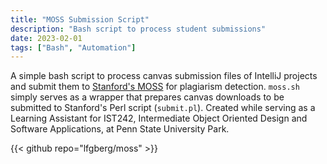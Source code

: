 ```yaml
---
title: "MOSS Submission Script"
description: "Bash script to process student submissions"
date: 2023-02-01
tags: ["Bash", "Automation"]
---
```

A simple bash script to process canvas submission files of IntelliJ projects and submit them to [Stanford's MOSS](https://theory.stanford.edu/~aiken/moss/) for plagiarism detection. `moss.sh` simply serves as a wrapper that prepares canvas downloads to be submitted to Stanford's Perl script (`submit.pl`). Created while serving as a Learning Assistant for IST242, Intermediate Object Oriented Design and Software Applications, at Penn State University Park.

{{< github repo="lfgberg/moss" >}}
